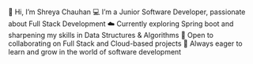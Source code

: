 
👋 Hi, I’m Shreya Chauhan
💻 I’m a Junior Software Developer, passionate about Full Stack Development
☁️ Currently exploring Spring boot and sharpening my skills in Data Structures & Algorithms
🤝 Open to collaborating on Full Stack and Cloud-based projects
🚀 Always eager to learn and grow in the world of software development

<!---
Shreya5780/Shreya5780 is a ✨ special ✨ repository because its `README.md` (this file) appears on your GitHub profile.
You can click the Preview link to take a look at your changes.
--->
